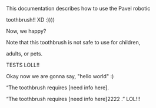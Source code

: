 This documentation describes how to use the Pavel robotic

toothbrush!!  XD :))))

Now, we happy? 

Note that this toothbrush is not safe to use for children,

adults, or pets.

TESTS   LOLL!! 

Okay now we are gonna say, "hello world" :) 

“The toothbrush requires [need info here].

“The toothbrush requires [need info here]2222 .”
LOL!!! 